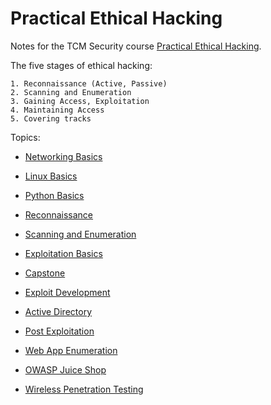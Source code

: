 # Practical Ethical Hacking

Notes for the TCM Security course [Practical Ethical Hacking](https://academy.tcm-sec.com/p/practical-ethical-hacking-the-complete-course).

The five stages of ethical hacking:

    1. Reconnaissance (Active, Passive)
    2. Scanning and Enumeration
    3. Gaining Access, Exploitation
    4. Maintaining Access
    5. Covering tracks

Topics:

* [Networking Basics](Networking/README.md)

* [Linux Basics](Linux/README.md)

* [Python Basics](Python/README.md)

* [Reconnaissance](Recon/README.md)

* [Scanning and Enumeration](ScanAndEnum/README.md)

* [Exploitation Basics](ExploitationBasics/README.md)

* [Capstone](Capstone/README.md)

* [Exploit Development](ExploitDevelopment/README.md)

* [Active Directory](ActiveDirectory/README.md)

* [Post Exploitation](PostExploitation/README.md)

* [Web App Enumeration](WebAppEnum/README.md)

* [OWASP Juice Shop](OWASPJuiceShop/README.md)

* [Wireless Penetration Testing](WirelessPentest/README.md)

